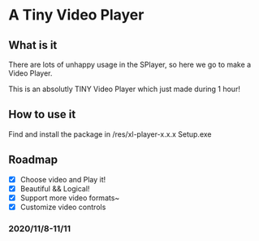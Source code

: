 # A Tiny Video Player

## What is it

There are lots of unhappy usage in the SPlayer, so here we go to make a Video Player.

This is an absolutly TINY Video Player which just made during 1 hour!

## How to use it

Find and install the package in /res/xl-player-x.x.x Setup.exe

## Roadmap

- [x] Choose video and Play it!
- [x] Beautiful && Logical!
- [x] Support more video formats~
- [x] Customize video controls

### 2020/11/8-11/11
